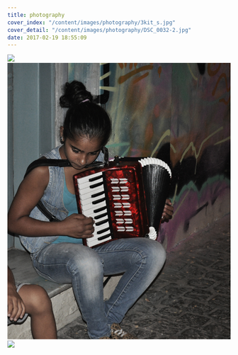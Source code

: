 ```yaml
---
title: photography
cover_index: "/content/images/photography/3kit_s.jpg"
cover_detail: "/content/images/photography/DSC_0032-2.jpg"
date: 2017-02-19 18:55:09
---
```



<img class="post" src="/content/images/photography/DSC_0005.jpg">

<img class="post" src="/content/images/photography/hello.jpg">

<img class="post" src="/content/images/photography/DSC_0032-2.jpg">

